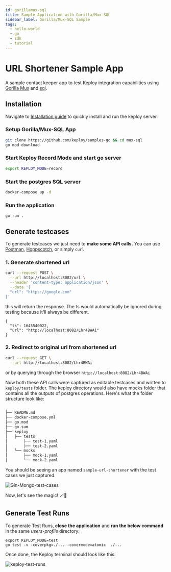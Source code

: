 ```yaml
---
id: gorillamux-sql
title: Sample Application with Gorilla/Mux-SQL
sidebar_label: Gorilla/Mux-SQL Sample
tags:
  - hello-world
  - go
  - sdk
  - tutorial
---
```


# URL Shortener Sample App

A sample contact keeper app to test Keploy integration capabilities using [Gorilla Mux](https://pkg.go.dev/github.com/gorilla/mux) and [sql](https://dev.mysql.com/).

## Installation

Navigate to [Installation guide](../../server/server-installation.md) to quickly install and run the keploy server.

### Setup Gorilla/Mux-SQL App

```bash
git clone https://github.com/keploy/samples-go && cd mux-sql
go mod download
```

### Start Keploy Record Mode and start go server

```bash
export KEPLOY_MODE=record
```

### Start the postgres SQL server

```bash
docker-compose up -d
```

### Run the application

```shell
go run .
```

## Generate testcases

To generate testcases we just need to **make some API calls.** You can use [Postman](https://www.postman.com/), [Hoppscotch](https://hoppscotch.io/), or simply `curl`

### 1. Generate shortened url

```bash
curl --request POST \
  --url http://localhost:8082/url \
  --header 'content-type: application/json' \
  --data '{
  "url": "https://google.com"
}'
```

this will return the response. The ts would automatically be ignored during testing because it'll always be different.

```
{
  "ts": 1645540022,
  "url": "http://localhost:8082/Lhr4BWAi"
}
```

### 2. Redirect to original url from shortened url

```bash
curl --request GET \
  --url http://localhost:8082/Lhr4BWAi
```

or by querying through the browser `http://localhost:8082/Lhr4BWAi`

Now both these API calls were captured as editable testcases and written to `keploy/tests` folder. The keploy directory would also have mocks folder that contains all the outputs of postgres operations. Here's what the folder structure look like:

```bash
.
├── README.md
├── docker-compose.yml
├── go.mod
├── go.sum
├── keploy
│   ├── tests
│       ├── test-1.yaml
│       ├── test-2.yaml
│   └── mocks
│       ├── mock-1.yaml
│       └── mock-2.yaml

```

You should be seeing an app named `sample-url-shortener` with the test cases we just captured.

![Gin-Mongo-test-cases](/img/Gorillamux-SQL-test-cases.png)

Now, let's see the magic! 🪄💫

## Generate Test Runs

To generate Test Runs, **close the application** and **run the below command** in the same _users-profile_ directory:

```
export KEPLOY_MODE=test
go test -v -coverpkg=./... -covermode=atomic  ./...
```

Once done, the Keploy terminal should look like this:

![keploy-test-runs](/img/Gorillamux-test-runs.png)
